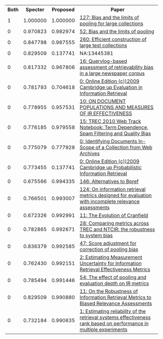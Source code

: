 <html><table><tr>
<th>Both</th>
<th>Specter</th>
<th>Proposed</th>
<th>Paper</th>
</tr>
<tr>
<td>1</td>
<td>1.000000</td>
<td>1.000000</td>
<td><a href="https://www.semanticscholar.org/paper/ebf96e15c7a161ba8346ef058cd9ac77267585fc">127: Bias and the limits of pooling for large collections</a></td>
</tr>
<tr>
<td>0</td>
<td>0.970823</td>
<td>0.982974</td>
<td><a href="https://www.semanticscholar.org/paper/ee5a0696a7557ce398a4ceae3da7c2c40f8e5232">52: Bias and the limits of pooling</a></td>
</tr>
<tr>
<td>0</td>
<td>0.847798</td>
<td>0.987555</td>
<td><a href="https://www.semanticscholar.org/paper/3957369af4a66e6bbb7e5df4a90c309e251510b0">260: Efficient construction of large test collections</a></td>
</tr>
<tr>
<td>0</td>
<td>0.829509</td>
<td>0.137741</td>
<td>NA:13445381</td>
</tr>
<tr>
<td>0</td>
<td>0.817332</td>
<td>0.967806</td>
<td><a href="https://www.semanticscholar.org/paper/6ed313a20ffac19779d4b96877d4b43ea8435eaa">16: Querylog-based assessment of retrievability bias in a large newspaper corpus</a></td>
</tr>
<tr>
<td>0</td>
<td>0.781793</td>
<td>0.704618</td>
<td><a href="https://www.semanticscholar.org/paper/7300a4209bff29f504090ab5f75c3ac748543e19">0: Online Edition (c))2009 Cambridge up Evaluation in Information Retrieval</a></td>
</tr>
<tr>
<td>0</td>
<td>0.778955</td>
<td>0.957531</td>
<td><a href="https://www.semanticscholar.org/paper/f82989fb843e58cd98569552c700eb07deabd3eb">10: ON DOCUMENT POPULATIONS AND MEASURES OF IR EFFECTIVENESS</a></td>
</tr>
<tr>
<td>0</td>
<td>0.776185</td>
<td>0.979558</td>
<td><a href="https://www.semanticscholar.org/paper/36faa334cee863785fcf8ad416ea26a89ac8bf1e">15: TREC 2010 Web Track Notebook: Term Dependence, Spam Filtering and Quality Bias</a></td>
</tr>
<tr>
<td>0</td>
<td>0.775079</td>
<td>0.777928</td>
<td><a href="https://www.semanticscholar.org/paper/1b0e2899512cfe37773214892ff1b802d840b749">0: Identifying Documents In-Scope of a Collection from Web Archives</a></td>
</tr>
<tr>
<td>0</td>
<td>0.773455</td>
<td>0.137741</td>
<td><a href="https://www.semanticscholar.org/paper/ccf80782dd9d916f04ea9e29af2bfffa98a78fdb">0: Online Edition (c))2009 Cambridge up Probabilistic Information Retrieval</a></td>
</tr>
<tr>
<td>0</td>
<td>0.675566</td>
<td>0.994335</td>
<td><a href="https://www.semanticscholar.org/paper/e7584e203f7811ae285f28eab8d1e81d72411227">146: Alternatives to Bpref</a></td>
</tr>
<tr>
<td>0</td>
<td>0.766501</td>
<td>0.993007</td>
<td><a href="https://www.semanticscholar.org/paper/0c905be96ad92683b3a459133393de5005adf4bc">124: On information retrieval metrics designed for evaluation with incomplete relevance assessments</a></td>
</tr>
<tr>
<td>0</td>
<td>0.672326</td>
<td>0.992991</td>
<td><a href="https://www.semanticscholar.org/paper/ee70f504fc45a356f728aa00c6143221ce42b129">11: The Evolution of Cranfield</a></td>
</tr>
<tr>
<td>0</td>
<td>0.782865</td>
<td>0.992671</td>
<td><a href="https://www.semanticscholar.org/paper/007165fe06a9ffcc67263dfe70f06b0ec0f09e2b">28: Comparing metrics across TREC and NTCIR: the robustness to system bias</a></td>
</tr>
<tr>
<td>0</td>
<td>0.836379</td>
<td>0.992585</td>
<td><a href="https://www.semanticscholar.org/paper/54d477a9f652000812e8f6b9f8c9096525d07b05">47: Score adjustment for correction of pooling bias</a></td>
</tr>
<tr>
<td>0</td>
<td>0.762430</td>
<td>0.992151</td>
<td><a href="https://www.semanticscholar.org/paper/765d949b90c8f7e5c9e50c860cff80162870bc7a">2: Estimating Measurement Uncertainty for Information Retrieval Effectiveness Metrics</a></td>
</tr>
<tr>
<td>0</td>
<td>0.785494</td>
<td>0.991446</td>
<td><a href="https://www.semanticscholar.org/paper/f949b009563fccce3268d8c86df4dc2686b4feeb">54: The effect of pooling and evaluation depth on IR metrics</a></td>
</tr>
<tr>
<td>0</td>
<td>0.829509</td>
<td>0.990880</td>
<td><a href="https://www.semanticscholar.org/paper/1d74566191e05c867e2037f6c561197b45df2d7b">11: On the Robustness of Information Retrieval Metrics to Biased Relevance Assessments</a></td>
</tr>
<tr>
<td>0</td>
<td>0.732184</td>
<td>0.990635</td>
<td><a href="https://www.semanticscholar.org/paper/0f280eac15771c135de53b0a7b3e381e8be6397a">1: Estimating reliability of the retrieval systems effectiveness rank based on performance in multiple experiments</a></td>
</tr>
</table></html>

